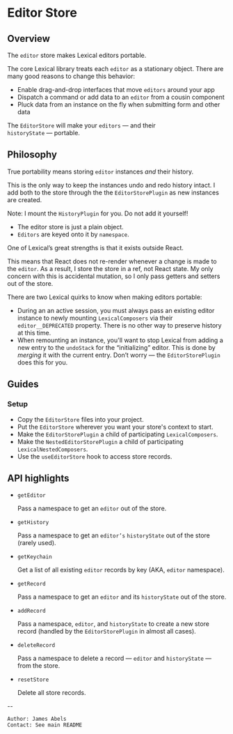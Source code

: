# Editor Store

## **Overview**

The `editor` store makes Lexical editors portable. 

The core Lexical library treats each `editor` as a stationary object. 
There are many good reasons to change this behavior: 

- Enable drag-and-drop interfaces that move `editors` around your app
- Dispatch a command or add data to an `editor` from a cousin component  
- Pluck data from an instance on the fly when submitting form and other data

The `EditorStore` will make your `editors` — and their `historyState` — portable.

## **Philosophy**

True portability means storing `editor` instances *and* their history.

This is the only way to keep the instances undo and redo history intact. I add both to the store through the the `EditorStorePlugin` as new instances are created. 

Note: I mount the `HistoryPlugin` for you. Do not add it yourself! 

- The editor store is just a plain object. 
- `Editors` are keyed onto it by `namespace`.

One of Lexical’s great strengths is that it exists outside React. 

This means that React does not re-render whenever a change is made to the `editor`. As a result, I store the store in a ref, not React state. My only concern with this is accidental mutation, so I only pass getters and setters out of the store.  

There are two Lexical quirks to know when making editors portable:

- During an an active session, you must always pass an existing editor instance to newly mounting `LexicalComposers` via their `editor__DEPRECATED` property. There is no other way to preserve history at this time.
- When remounting an instance, you'll want to stop Lexical from adding a new entry to the `undoStack` for the “initializing” editor. This is done by *merging* it with the current entry. Don’t worry — the `EditorStorePlugin` does this for you.

## **Guides**

### **Setup**

- Copy the `EditorStore` files into your project.
- Put the `EditorStore` wherever you want your store's context to start.
- Make the `EditorStorePlugin` a child of participating `LexicalComposers`. 
- Make the `NestedEditorStorePlugin` a child of participating `LexicalNestedComposers`. 
- Use the `useEditorStore` hook to access store records.

## **API highlights**

- `getEditor`

  Pass a namespace to get an `editor` out of the store. 

- `getHistory`

  Pass a namespace to get an `editor’s` `historyState` out of the store (rarely used).

- `getKeychain`

  Get a list of all existing `editor` records by key (AKA, `editor` namespace).

- `getRecord`

  Pass a namespace to get an `editor` and its `historyState` out of the store.

- `addRecord`

  Pass a namespace, `editor`, and `historyState` to create a new store record (handled by the `EditorStorePlugin` in almost all cases).

- `deleteRecord`

  Pass a namespace to delete a record — `editor` and `historyState` — from the store. 

- `resetStore`

  Delete all store records.

--
```
Author: James Abels
Contact: See main README
```
